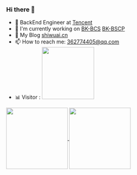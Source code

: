 ### Hi there 👋

- 🐧 BackEnd Engineer at [Tencent](https://github.com/Tencent)
- 🐋 I'm currently working on [BK-BCS](https://github.com/Tencent/bk-bcs) [BK-BSCP](https://github.com/Tencent/bk-bscp)
- 🔗 My Blog [shiwuai.cn](http://shiwuai.cn)
- 📫 How to reach me: 362774405@qq.com
- 📊 Visitor : <img src="https://profile-counter.glitch.me/alkaidchen/count.svg" width="140"/>

<a href="https://github-readme-stats.vercel.app/api?count_private=true&username=alkaidchan&show_icons=true&theme=tokyonight">
  <img height="165" align="center" src="https://github-readme-stats.vercel.app/api?count_private=true&username=alkaidchan&show_icons=true&theme=tokyonight" />
</a>
<a href="https://github-readme-stats.vercel.app/api/top-langs/?username=alkaidchan&layout=compact">
  <img height="165" align="center" src="https://github-readme-stats.vercel.app/api/top-langs/?username=alkaidchan&layout=compact&theme=tokyonight" />
</a>
